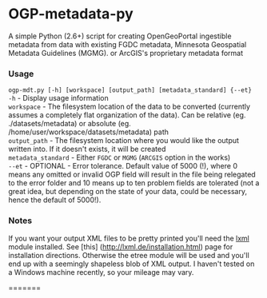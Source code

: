 # OGP-metadata-py
A simple Python (2.6+) script for creating OpenGeoPortal ingestible metadata from data with existing FGDC metadata, Minnesota Geospatial Metadata Guidelines (MGMG). or ArcGIS's proprietary metadata format

### Usage
`ogp-mdt.py [-h] [workspace] [output_path] [metadata_standard] {--et}`  
`-h` - Display usage information  
`workspace` - The filesystem location of the data to be converted (currently assumes a completely flat organization of the data). Can be relative (eg. ./datasets/metadata) or absolute (eg. /home/user/workspace/datasets/metadata) path  
`output_path` - The filesystem location where you would like the output written into. If it doesn't exists, it will be created  
`metadata_standard` - Either `FGDC` or `MGMG` (`ARCGIS` option in the works)   
`--et` - OPTIONAL - Error tolerance. Default value of 5000 (!), where 0 means any omitted or invalid OGP field will result in the file being relegated to the error folder and 10 means up to ten problem fields are tolerated (not a great idea, but depending on the state of your data, could be necessary, hence the default of 5000!). 


### Notes
If you want your output XML files to be pretty printed you'll need the [lxml](http://lxml.de/) module installed. See [this] (http://lxml.de/installation.html) page for installation directions. Otherwise the etree module will be used and you'll end up with a seemingly shapeless blob of XML output.
I haven't tested on a Windows machine recently, so your mileage may vary.

=======

